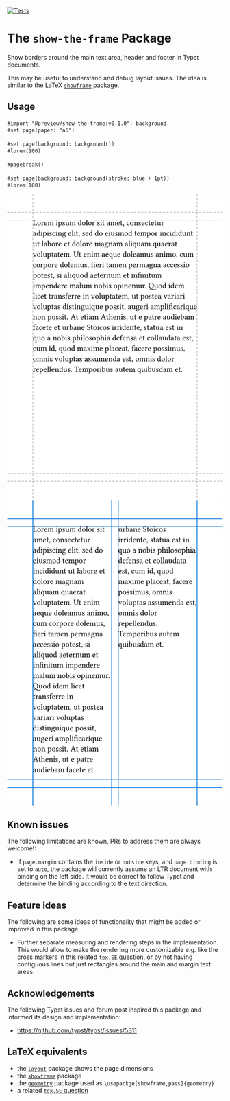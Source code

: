 [![Tests](https://github.com/wisp3rwind/typst-show-the-frame/actions/workflows/tests.yml/badge.svg?branch=main)](https://github.com/wisp3rwind/typst-show-the-frame/actions/workflows/tests.yml)

# The `show-the-frame` Package

Show borders around the main text area, header and footer in Typst documents.

This may be useful to understand and debug layout issues.
The idea is similar to the LaTeX  [`showframe`](https://ctan.org/pkg/showframe)
package.

## Usage

```typst
#import "@preview/show-the-frame:v0.1.0": background
#set page(paper: "a6")

#set page(background: background())
#lorem(100)

#pagebreak()

#set page(background: background(stroke: blue + 1pt))
#lorem(100)
```

![Output of the usage example, page 1](/docs/example-1-p1.svg) ![Output of the usage example, page 2](/docs/example-1-p2.svg)

## Known issues

The following limitations are known, PRs to address them are always welcome!:

- If `page.margin` contains the `inside` or `outside` keys, and `page.binding`
  is set to `auto`, the package will currently assume an LTR document with
  binding on the left side. It would be correct to follow Typst and determine
  the binding according to the text direction.

## Feature ideas

The following are some ideas of functionality that might be added or improved
in this package:

- Further separate measuring and rendering steps in the implementation.
  This would allow to make the rendering more customizable
  e.g. like the cross markers in this related
  [`tex.SE` question](https://tex.stackexchange.com/questions/2792/display-text-area-markers),
  or by not having contiguous lines but just rectangles around the main and
  margin text areas.

## Acknowledgements
The following Typst issues and forum post inspired this package and informed
its design and implementation:

- https://github.com/typst/typst/issues/5311

## LaTeX equivalents
- the [`layout`](https://ctan.org/pkg/layout) package shows the page dimensions
- the [`showframe`](https://ctan.org/pkg/showframe) package
- the [`geometry`](https://ctan.org/pkg/geometry) package used as `\usepackge[showframe,pass]{geometry}`
- a related [`tex.SE` question](https://tex.stackexchange.com/questions/2792/display-text-area-markers)
